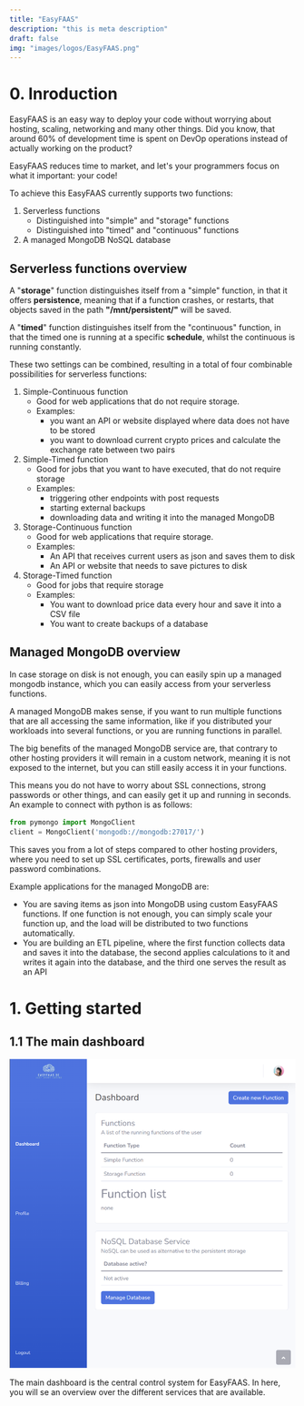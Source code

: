 ```yaml
---
title: "EasyFAAS"
description: "this is meta description"
draft: false
img: "images/logos/EasyFAAS.png"
---
```


<!-- ![EasyFAAS Logo](images/logos/EasyFAAS.png) -->

# 0. Inroduction

EasyFAAS is an easy way to deploy your code without worrying about hosting, scaling, networking and many other things. Did you know, that around 60% of development time is spent on DevOp operations instead of actually working on the product?

EasyFAAS reduces time to market, and let's your programmers focus on what it important: your code!

To achieve this EasyFAAS currently supports two functions:

1. Serverless functions
    - Distinguished into "simple" and "storage" functions
    - Distinguished into "timed" and "continuous" functions
2. A managed MongoDB NoSQL database

## Serverless functions overview

A "**storage**" function distinguishes itself from a "simple" function, in that it offers **persistence**, meaning that if a function crashes, or restarts, that objects saved in the path **"/mnt/persistent/"** will be saved.

A "**timed**" function distinguishes itself from the "continuous" function, in that the timed one is running at a specific **schedule**, whilst the continuous is running constantly.

These two settings can be combined, resulting in a total of four combinable possibilities for serverless functions:

1. Simple-Continuous function
    - Good for web applications that do not require storage. 
    - Examples: 
        - you want an API or website displayed where data does not have to be stored
        - you want to download current crypto prices and calculate the exchange rate between two pairs
2. Simple-Timed function
    - Good for jobs that you want to have executed, that do not require storage
    - Examples:
        - triggering other endpoints with post requests
        - starting external backups
        - downloading data and writing it into the managed MongoDB
3. Storage-Continuous function
    - Good for web applications that require storage.
    - Examples:
        - An API that receives current users as json and saves them to disk
        - An API or website that needs to save pictures to disk
4. Storage-Timed function
    - Good for jobs that require storage
    - Examples:
        - You want to download price data every hour and save it into a CSV file
        - You want to create backups of a database

## Managed MongoDB overview

In case storage on disk is not enough, you can easily spin up a managed mongodb instance, which you can easily access from your serverless functions.

A managed MongoDB makes sense, if you want to run multiple functions that are all accessing the same information, like if you distributed your workloads into several functions, or you are running functions in parallel.

The big benefits of the managed MongoDB service are, that contrary to other hosting providers it will remain in a custom network, meaning it is not exposed to the internet, but you can still easily access it in your functions.

This means you do not have to worry about SSL connections, strong passwords or other things, and can easily get it up and running in seconds. An example to connect with python is as follows:

```python
from pymongo import MongoClient
client = MongoClient('mongodb://mongodb:27017/')
```
This saves you from a lot of steps compared to other hosting providers, where you need to set up SSL certificates, ports, firewalls and user password combinations.

Example applications for the managed MongoDB are:
- You are saving items as json into MongoDB using custom EasyFAAS functions. If one function is not enough, you can simply scale your function up, and the load will be distributed to two functions automatically.
- You are building an ETL pipeline, where the first function collects data and saves it into the database, the second applies calculations to it and writes it again into the database, and the third one serves the result as an API


# 1. Getting started



## 1.1 The main dashboard

![main dashboard](/assets/images/tutorial/main-dashboard.png)

The main dashboard is the central control system for EasyFAAS. In here, you will se an overview over the different services that are available.
